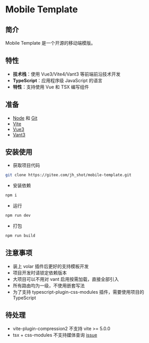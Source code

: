 # Mobile Template

## 简介

Mobile Template 是一个开源的移动端模版。

## 特性

- **技术栈**：使用 Vue3/Vite4/Vant3 等前端前沿技术开发
- **TypeScript**：应用程序级 JavaScript 的语言
- **特性**：支持使用 Vue 和 TSX 编写组件

## 准备

- [Node](http://nodejs.org/) 和 [Git](https://git-scm.com/)
- [Vite](https://vitejs.dev/)
- [Vue3](https://v3.cn.vuejs.org/guide/introduction.html)
- [Vant3](https://youzan.github.io/vant/v3/#/zh-CN)

## 安装使用

- 获取项目代码

```bash
git clone https://gitee.com/jh_shot/mobile-template.git
```

- 安装依赖

```bash
npm i
```

- 运行

```bash
npm run dev
```

- 打包

```bash
npm run build
```

## 注意事项

- 装上 volar 插件后更好的支持模板开发
- 项目开发时请锁定依赖版本
- 大项目可以不用对 vant 启用按需加载，直接全部引入
- 所有路由均为一级，不使用嵌套写法
- 为了支持 typescript-plugin-css-modules 插件，需要使用项目的 TypeScript

## 待处理

- vite-plugin-compression2 不支持 vite >= 5.0.0
- tsx + css-modules 不支持媒体查询 [issue](https://github.com/vitejs/vite-plugin-vue/issues/200)
